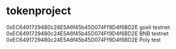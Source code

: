 # tokenproject
0xEC6491729480c24E5A6f45b45D074Ff9D4f6BD2E goeli testnet
0xEC6491729480c24E5A6f45b45D074Ff9D4f6BD2E  BNB testnet
0xEC6491729480c24E5A6f45b45D074Ff9D4f6BD2E  Poly test
